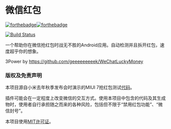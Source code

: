 # 微信红包

[![forthebadge](http://forthebadge.com/images/badges/designed-in-ms-paint.svg)](http://forthebadge.com)[![forthebadge](http://forthebadge.com/images/badges/powered-by-electricity.svg)](http://forthebadge.com) 

[![Build Status](https://travis-ci.org/yangyining/WeChatLuckyMoney.svg?branch=stable)](https://travis-ci.org/yangyining/WeChatLuckyMoney)

一个帮助你在微信抢红包时战无不胜的Android应用。自动检测并且拆开红包，速度超乎你的想象。


3Power by https://github.com/geeeeeeeeek/WeChatLuckyMoney

### **版权及免责声明**

本项目源自小米去年秋季发布会时演示的MIUI 7抢红包测试[代码](https://github.com/XiaoMi/LuckyMoneyTool)。

插件可能会在一定程度上改变微信的交互方式。使用本项目中包含的代码及其生成物时，使用者自行承担随之而来的各种风险，包括但不限于“禁用红包功能”、“微信封号”。

本项目使用[MIT许可证](https://github.com/geeeeeeeeek/WeChatLuckyMoney/blob/stable/LICENSE.md)。